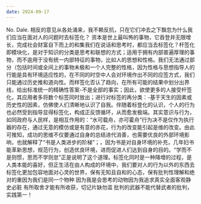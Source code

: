 ```yaml
---
date: 2024-09-17
---
```


No.
Dale.
相反的意见从各处涌来，我不赖反抗，只在它们冲去之下飘忽为什么我们应当在面对人的问题时去标签化？
资本是世上最叫怖的事物，它吞登并无限增长，完成社会财富自下而上的和集我们在说话和思考时，都应当去标签化？杆签化即模块化，是对于知识的分类是思考和联想的方式；适用于拥有内部普遍厚理的事物，而不逾用于没有统一内部特征的事物，比如人的思想和性格。我们无法通过部分（包括时间或全间上的事物未极和一个人完整的性格，因为性格与思想指导人的行能是具有环境适应性的，在不同的时空中人会对环境作出不同的应签方式，我们只能通过历史推和道向性。而样签化否认了趋向，在所有可能的结果中划分出界线，给出标准统一的精确性答案-不是全部的事实；因此，欲使更多的人接受杆签化，其应用者多将数个标签同时放出；进行对标签的再分类：-基于天生的因素或历史性的因素，仿佛使人们清晰地认识了自我。伴随着标登化的认识，个人的行为也必然受到指导显得标签化，构成正反馈循环，从而愈发极端。其实意识与行为，如同政府与人民样，是相互作用的：“水可载舟，亦可霍舟”行为决不是仅作为执行器的存在，通过无意的模仿或是有意的赤花，行为的改变能引起是维的改变。由此可推知，成功的思维不仅要通过自身的总结进代消善，也需要优良的外部环境影响，也就解释了“书是人类进步的阶梯”；，因为书是对自身环境的补充，几年妇书能革新思想，规范行为，创造优良环境，进而促进人们达到自身的目的。“学而不是则惯，思而不学则怠”正是说明了这个道理。标签化同时是一种降增的过程，是人类本能的喜好，但正生活在由人构成的环境中，我们要对人的行为以外的东西去标签化更加包容地面对心灵的世界，保有无知且自和的心态，保有批判性理解和绝对的重因为我们是同一个物种 因为我是会思考的动物因为我追求真实全面客观静史必脏
有所取舍才能有所收获，切记片缺勿滥
批判的武器不能代替武者的批判，实践第一！
